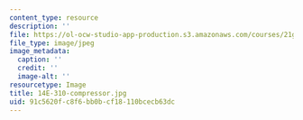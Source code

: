 ```yaml
---
content_type: resource
description: ''
file: https://ol-ocw-studio-app-production.s3.amazonaws.com/courses/21g-027-asia-in-the-modern-world-images-representations-fall-2016/91c5620fc8f6bb0bcf18110bcecb63dc_14E-310-compressor.jpg
file_type: image/jpeg
image_metadata:
  caption: ''
  credit: ''
  image-alt: ''
resourcetype: Image
title: 14E-310-compressor.jpg
uid: 91c5620f-c8f6-bb0b-cf18-110bcecb63dc
---
```

